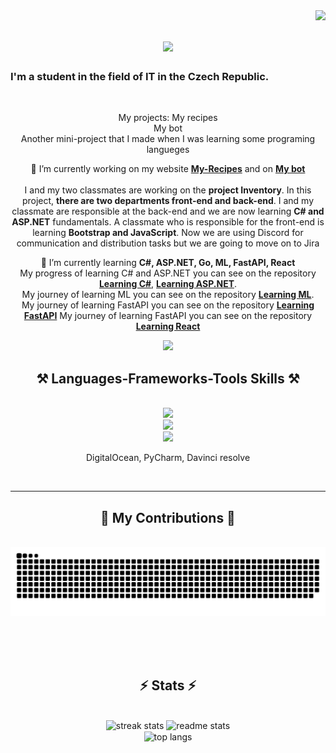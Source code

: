 <img align="right" src="https://visitor-badge.laobi.icu/badge?page_id=Ameereeddeen11.Ameereeddeen11" />

<h1 align="center">
    <img src="https://readme-typing-svg.herokuapp.com/?font=Righteous&size=35&center=true&vCenter=true&width=500&height=70&duration=4000&lines=Hi+There!+👋;+My+name+is+Amiriddin!;" />
</h1>

<h3>I'm a student in the field of IT in the Czech Republic.</h3>

<br/>

<div align="center">

My projects: 
My recipes <br>
My bot <br>
Another mini-project that I made when I was learning some programing langueges
  
🔭 I’m currently working on my website <a href="https://github.com/Ameereeddeen11/my-mini-projects">**My-Recipes**</a> and on <a href="https://github.com/Ameereeddeen11/My-telegram-bot">**My bot**</a><br/><br/>
I and my two classmates are working on the **project Inventory**. In this project, **there are two departments front-end and back-end**.
I and my classmate are responsible at the back-end and we are now learning **C# and ASP.NET** fundamentals. A classmate who is responsible for the front-end is learning **Bootstrap and JavaScript**.
Now we are using Discord for communication and distribution tasks but we are going to move on to Jira

🌱 I’m currently learning **C#, ASP.NET, Go, ML, FastAPI, React**<br/>
My progress of learning C# and ASP.NET you can see on the repository <a href="https://github.com/Ameereeddeen11/Learning-C-sharp">**Learning C#**</a>, <a href="https://github.com/Ameereeddeen11/Learning-ASP.NET">**Learning ASP.NET**</a>.<br/> 
My journey of learning ML you can see on the repository <a href="https://github.com/Ameereeddeen11/Machinne-Learning-Tutorial">**Learning ML**</a>.<br/>
My journey of learning FastAPI you can see on the repository <a href="https://github.com/Ameereeddeen11/FastAPI-mini-projects">**Learning FastAPI**</a>
My journey of learning FastAPI you can see on the repository <a href="https://github.com/Ameereeddeen11/Learning-React">**Learning React**</a>

</div>

<div align="center">
  <a href="mailto:amiriddin.abdullaev@gmail.com">
    <img src="https://img.shields.io/badge/Gmail-333333?style=for-the-badge&logo=gmail&logoColor=red" />
  </a>
</div>

<h2 align="center">⚒️ Languages-Frameworks-Tools Skills ⚒️</h2>
<br/>
<div align="center">
    <img src="https://skillicons.dev/icons?i=bootstrap,html,css,github,git,docker" /><br>
    <img src="https://skillicons.dev/icons?i=python,django,fastapi,azure,aws"><br>
    <img src="https://skillicons.dev/icons?i=vscode,visualstudio,blender" /><br>
    <div>
        <p> DigitalOcean, PyCharm, Davinci resolve</p> 
    </div>
</div>

<br>
<hr>

<div align="center">
  <h2>🐍 My Contributions 🐍</h2>
  <br>
  <img alt="snake eating my contributions" src="https://raw.githubusercontent.com/Ameereeddeen11/Ameereeddeen11/output/github-contribution-grid-snake.svg" />
  
  <br/><br/><br/>
</div>

<h2 align="center">⚡ Stats ⚡</h2>
<br>
<div align=center>
  <img width=390 src="https://github-readme-streak-stats-salesp07.vercel.app/?user=ameereeddeen11&count_private=true&theme=react&border_radius=10" alt="streak stats"/>
  <img width=390 src="https://github-readme-stats-salesp07.vercel.app/api?username=ameereeddeen11&count_private=true&show_icons=true&theme=react&rank_icon=github&border_radius=10" alt="readme stats" />
  <br/>
    
  <img width=325 align="center" src="https://github-readme-stats-salesp07.vercel.app/api/top-langs/?username=ameereeddeen11&hide=HTML&langs_count=8&layout=compact&theme=react&border_radius=10&size_weight=0.5&count_weight=0.5&exclude_repo=github-readme-stats" alt="top langs" />
</div>

<!--
**Ameereeddeen11/Ameereeddeen11** is a ✨ _special_ ✨ repository because its `README.md` (this file) appears on your GitHub profile.

Here are some ideas to get you started:

- 🔭 I’m currently working on ...
- 🌱 I’m currently learning ...
- 👯 I’m looking to collaborate on ...
- 🤔 I’m looking for help with ...
- 💬 Ask me about ...
- 📫 How to reach me: ...
- 😄 Pronouns: ...
- ⚡ Fun fact: ...
-->
